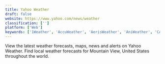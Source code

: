 ```yaml
---
title: Yahoo Weather
draft: false 
website: https://www.yahoo.com/news/weather
classification: ['']
platform: ['Web']
keywords: ['1Weather', 'AccuWeather', 'AerisWeather', 'AniWeather', 'CARROT Weather', 'Clear Day', 'Dark Sky for Web', 'ForecaWeather', 'Forecastie', 'OpenWeatherMap', 'The Weather Channel', 'Weather Timeline', 'Weather Underground', 'WeatherBug', 'WeatherMate', 'WeatherMetro', 'Weatherspark', 'Windy', 'World Weather', 'YoWindow', 'Yr.no', 'sWeather']
---
```

View the latest weather forecasts, maps, news and alerts on Yahoo Weather. 
Find local weather forecasts for Mountain View, United States throughout the 
world.